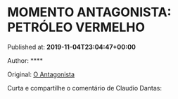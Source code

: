 
# MOMENTO ANTAGONISTA: PETRÓLEO VERMELHO

Published at: **2019-11-04T23:04:47+00:00**

Author: ****

Original: [O Antagonista](https://www.oantagonista.com/tv/momento-antagonista-petroleo-vermelho/)

Curta e compartilhe o comentário de Claudio Dantas:
